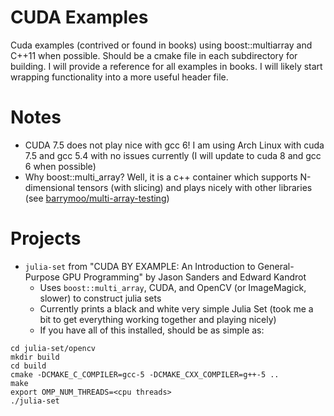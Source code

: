 CUDA Examples
=============

Cuda examples (contrived or found in books) using boost::multiarray and C++11
when possible. Should be a cmake file in each subdirectory for building.  I
will provide a reference for all examples in books. I will likely start
wrapping functionality into a more useful header file.

Notes
=====

* CUDA 7.5 does not play nice with gcc 6! I am using Arch Linux with cuda 7.5
  and gcc 5.4 with no issues currently (I will update to cuda 8 and gcc 6 when
possible)
* Why boost::multi_array? Well, it is a c++ container which supports
  N-dimensional tensors (with slicing) and plays nicely with other libraries
(see
[barrymoo/multi-array-testing](https://github.com/barrymoo/multi-array-testing))

Projects
========

* `julia-set` from "CUDA BY EXAMPLE: An Introduction to General-Purpose GPU
   Programming" by Jason Sanders and Edward Kandrot
    - Uses `boost::multi_array`, CUDA, and OpenCV (or ImageMagick, slower) to
      construct julia sets
    - Currently prints a black and white very simple Julia Set (took me a bit
      to get everything working together and playing nicely)
    - If you have all of this installed, should be as simple as:
```
cd julia-set/opencv
mkdir build
cd build
cmake -DCMAKE_C_COMPILER=gcc-5 -DCMAKE_CXX_COMPILER=g++-5 ..
make
export OMP_NUM_THREADS=<cpu threads>
./julia-set
```
